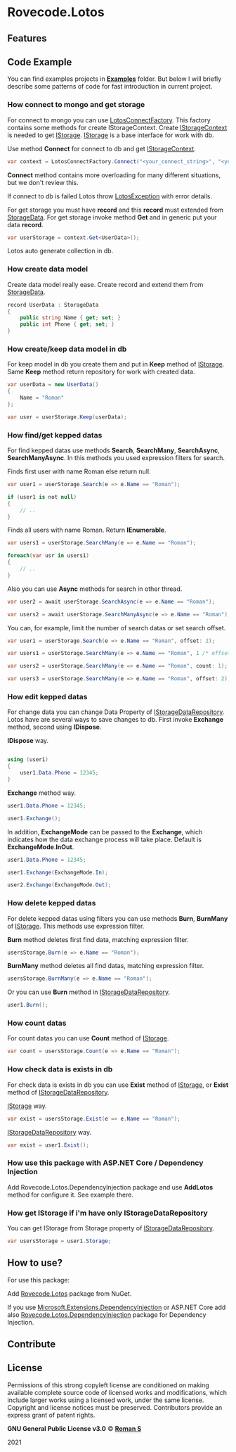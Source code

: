 # Rovecode.Lotos 

## Features

## Code Example

You can find examples projects in __[Examples](https://github.com/rovecode/Rovecode.Lotos/tree/master/Examples)__ folder. But below I will briefly describe some patterns of code for fast introduction in current project.

### How connect to mongo and get storage

For connect to mongo you can use [LotosConnectFactory](https://github.com/rovecode/Rovecode.Lotos/blob/master/Sources/Rovecode.Lotos/Factories/LotosConnectFactory.cs). This factory contains some methods for create IStorageContext. Create [IStorageContext](https://github.com/rovecode/Rovecode.Lotos/blob/master/Sources/Rovecode.Lotos/Contexts/IStorageContext.cs) is needed to get [IStorage](https://github.com/rovecode/Rovecode.Lotos/blob/master/Sources/Rovecode.Lotos/Repositories/IStorage.cs). [IStorage](https://github.com/rovecode/Rovecode.Lotos/blob/master/Sources/Rovecode.Lotos/Repositories/IStorage.cs) is a base interface for work with db.

Use method __Connect__ for connect to db and get [IStorageContext](https://github.com/rovecode/Rovecode.Lotos/blob/master/Sources/Rovecode.Lotos/Contexts/IStorageContext.cs).

``` csharp
var context = LotosConnectFactory.Connect("<your_connect_string>", "<your_db_name>");
```

__Connect__ method contains more overloading for many different situations, but we don't review this.

If connect to db is failed Lotos throw [LotosException](https://github.com/rovecode/Rovecode.Lotos/blob/master/Sources/Rovecode.Lotos/Exceptions/LotosException.cs) with error details.

For get storage you must have __record__ and this __record__ must extended from [StorageData](https://github.com/rovecode/Rovecode.Lotos/blob/master/Sources/Rovecode.Lotos/Models/StorageData.cs). For get storage invoke method __Get__ and in generic put your data __record__.

``` csharp
var userStorage = context.Get<UserData>();
```

Lotos auto generate collection in db.

### How create data model

Create data model really ease. Create record and extend them from [StorageData](https://github.com/rovecode/Rovecode.Lotos/blob/master/Sources/Rovecode.Lotos/Models/StorageData.cs).

``` csharp
record UserData : StorageData
{
    public string Name { get; set; }
    public int Phone { get; set; }
}
```

### How create/keep data model in db

For keep model in db you create them and put in __Keep__ method of [IStorage](https://github.com/rovecode/Rovecode.Lotos/blob/master/Sources/Rovecode.Lotos/Repositories/IStorage.cs). Same __Keep__ method return repository for work with created data.

``` csharp
var userData = new UserData() 
{ 
    Name = "Roman" 
};

var user = userStorage.Keep(userData);
```

### How find/get kepped datas

For find kepped datas use methods __Search__, __SearchMany__, __SearchAsync__, __SearchManyAsync__. In this methods you used expression filters for search.

Finds first user with name Roman else return null.

``` csharp
var user1 = userStorage.Search(e => e.Name == "Roman");

if (user1 is not null)
{
    // ..
}
```

Finds all users with name Roman. Return __IEnumerable__.

``` csharp
var users1 = userStorage.SearchMany(e => e.Name == "Roman");

foreach(var usr in users1)
{
    // ..
}
```

Also you can use __Async__ methods for search in other thread.

``` csharp
var user2 = await userStorage.SearchAsync(e => e.Name == "Roman");

var users2 = await userStorage.SearchManyAsync(e => e.Name == "Roman");

```

You can, for example, limit the number of search datas or set search offset.


``` csharp
var user1 = userStorage.Search(e => e.Name == "Roman", offset: 2);

var users1 = userStorage.SearchMany(e => e.Name == "Roman", 1 /* offset */, 1 /* count */);

var users2 = userStorage.SearchMany(e => e.Name == "Roman", count: 1);

var users3 = userStorage.SearchMany(e => e.Name == "Roman", offset: 2);

```

### How edit kepped datas

For change data you can change Data Property of [IStorageDataRepository](https://github.com/rovecode/Rovecode.Lotos/blob/master/Sources/Rovecode.Lotos/Repositories/IStorageDataRepository.cs). Lotos have are several ways to save changes to db. First invoke __Exchange__ method, second using __IDispose__.

__IDispose__ way.

``` csharp

using (user1)
{
    user1.Data.Phone = 12345;
}
```

__Exchange__ method way.

``` csharp
user1.Data.Phone = 12345;

user1.Exchange();
```

In addition, __ExchangeMode__ can be passed to the __Exchange__, which indicates how the data exchange process will take place. Default is __ExchangeMode__.__InOut__.

``` csharp
user1.Data.Phone = 12345;

user1.Exchange(ExchangeMode.In);

user2.Exchange(ExchangeMode.Out);
```

### How delete kepped datas

For delete kepped datas using filters you can use methods __Burn__, __BurnMany__ of [IStorage](https://github.com/rovecode/Rovecode.Lotos/blob/master/Sources/Rovecode.Lotos/Repositories/IStorage.cs). This methods use expression filter.

__Burn__ method deletes first find data, matching expression filter.

``` csharp
usersStorage.Burn(e => e.Name == "Roman");
```

__BurnMany__ method deletes all find datas, matching expression filter.

``` csharp
usersStorage.BurnMany(e => e.Name == "Roman");
```

Or you can use __Burn__ method in [IStorageDataRepository](https://github.com/rovecode/Rovecode.Lotos/blob/master/Sources/Rovecode.Lotos/Repositories/IStorageDataRepository.cs).

``` csharp
user1.Burn();
```

### How count datas

For count datas you can use __Count__ method of [IStorage](https://github.com/rovecode/Rovecode.Lotos/blob/master/Sources/Rovecode.Lotos/Repositories/IStorage.cs).

``` csharp
var count = usersStorage.Count(e => e.Name == "Roman");
```

### How check data is exists in db

For check data is exists in db you can use __Exist__ method of [IStorage](https://github.com/rovecode/Rovecode.Lotos/blob/master/Sources/Rovecode.Lotos/Repositories/IStorage.cs), or __Exist__ method of [IStorageDataRepository](https://github.com/rovecode/Rovecode.Lotos/blob/master/Sources/Rovecode.Lotos/Repositories/IStorageDataRepository.cs).

[IStorage](https://github.com/rovecode/Rovecode.Lotos/blob/master/Sources/Rovecode.Lotos/Repositories/IStorage.cs) way.

``` csharp
var exist = usersStorage.Exist(e => e.Name == "Roman");
```

[IStorageDataRepository](https://github.com/rovecode/Rovecode.Lotos/blob/master/Sources/Rovecode.Lotos/Repositories/IStorageDataRepository.cs) way.

``` csharp
var exist = user1.Exist();
```

### How use this package with ASP.NET Core / Dependency Injection

Add Rovecode.Lotos.DependencyInjection package and use __AddLotos__ method for configure it. See example there.

### How get IStorage if i'm have only IStorageDataRepository

You can get IStorage from Storage property of [IStorageDataRepository](https://github.com/rovecode/Rovecode.Lotos/blob/master/Sources/Rovecode.Lotos/Repositories/IStorageDataRepository.cs).

``` csharp
var usersStorage = user1.Storage;
```

## How to use?

For use this package:

Add [Rovecode.Lotos](https://www.nuget.org/packages/Rovecode.Lotos/) package from NuGet.

If you use [Microsoft.Extensions.DependencyInjection](https://www.nuget.org/packages/Microsoft.Extensions.DependencyInjection/) or ASP.NET Core add also [Rovecode.Lotos.DependencyInjection](https://www.nuget.org/packages/Rovecode.Lotos.DependencyInjection/) package for Dependency Injection.

## Contribute

## License

Permissions of this strong copyleft license are conditioned on making available complete source code of licensed works and modifications, which include larger works using a licensed work, under the same license. Copyright and license notices must be preserved. Contributors provide an express grant of patent rights.

__GNU General Public License v3.0__ © __[Roman S](https://github.com/rovecode)__

2021

